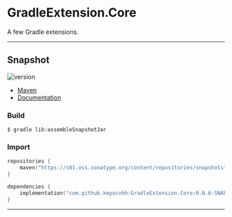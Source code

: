 # GradleExtension.Core
A few Gradle extensions.

---

## Snapshot

![version](https://img.shields.io/static/v1?label=version&message=0.0.6-SNAPSHOT&labelColor=212121&color=2962ff&style=flat)

- [Maven](https://s01.oss.sonatype.org/content/repositories/snapshots/com/github/kepocnhh/GradleExtension.Core/0.0.6-SNAPSHOT)
- [Documentation](https://StanleyProjects.github.io/GradleExtension.Core/doc/0.0.6-SNAPSHOT)

### Build
```
$ gradle lib:assembleSnapshotJar
```

### Import
```kotlin
repositories {
    maven("https://s01.oss.sonatype.org/content/repositories/snapshots")
}

dependencies {
    implementation("com.github.kepocnhh:GradleExtension.Core:0.0.6-SNAPSHOT")
}
```

---
